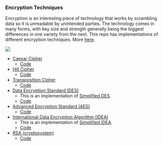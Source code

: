 ### Encryption Techniques


Encryption is an interesting piece of technology that works by scrambling data so it is unreadable by unintended parties. The technology comes in many forms, with key size and strength generally being the biggest differences in one variety from the next. This repo has implementations of different encryption techniques. More [here](https://en.wikipedia.org/wiki/Encryption).

![](http://img.bityard.net/blog/aes.png)


* [Caesar Cipher](https://en.wikipedia.org/wiki/Caesar_cipher)
	* [Code](Caesar-Cipher/)
* [Hill Cipher](https://en.wikipedia.org/wiki/Hill_cipher)
	* [Code](Hill-Cipher/)
* [Transposition Cipher](https://en.wikipedia.org/wiki/Transposition_cipher)
	* [Code](Transposition-Cipher/)
* [Data Encryption Standard (DES)](https://en.wikipedia.org/wiki/Data_Encryption_Standard)
	* This is an implementation of [Simplified DES](https://www.cs.uri.edu/cryptography/dessimplified.htm).
	* [Code](DES/)
* [Advanced Encryption Standard (AES)](https://en.wikipedia.org/wiki/Advanced_Encryption_Standard)
	* [Code](AES/)
* [International Data Encryption Algorithm (IDEA)](https://en.wikipedia.org/wiki/International_Data_Encryption_Algorithm)
	* This is an implementation of [Simplified IDEA](http://citeseerx.ist.psu.edu/viewdoc/download?doi=10.1.1.501.2662&rep=rep1&type=pdf).
	* [Code](IDEA/)
* [RSA (cryptosystem)](https://en.wikipedia.org/wiki/RSA_(cryptosystem))
	* [Code](RSA/)